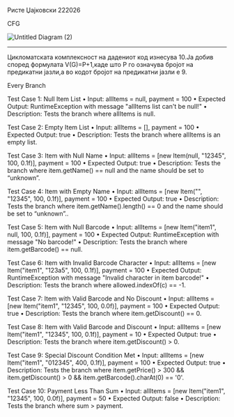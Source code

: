 Ристе Џајковски 222026

CFG

![Untitled Diagram (2)](https://github.com/Dzajko21/SI_2024_lab2_222026/assets/92513065/32e90b79-01aa-44af-9777-48eda10ea72c)
<hr>
Цикломатската комплексност на дадениот код изнесува 10.Ја добив според формулата V(G)=P+1,каде што P го означува бројот на предикатни јазли,а во кодот бројот на предикатни јазли е 9.


Every Branch


Test Case 1: Null Item List
•	Input: allItems = null, payment = 100
•	Expected Output: RuntimeException with message "allItems list can't be null!"
•	Description: Tests the branch where allItems is null.


Test Case 2: Empty Item List
•	Input: allItems = [], payment = 100
•	Expected Output: true
•	Description: Tests the branch where allItems is an empty list.


Test Case 3: Item with Null Name
•	Input: allItems = [new Item(null, "12345", 100, 0.1f)], payment = 100
•	Expected Output: true
•	Description: Tests the branch where item.getName() == null and the name should be set to “unknown”.


Test Case 4: Item with Empty Name
•	Input: allItems = [new Item("", "12345", 100, 0.1f)], payment = 100
•	Expected Output: true
•	Description: Tests the branch where item.getName().length() == 0 and the name should be set to “unknown”..


Test Case 5: Item with Null Barcode
•	Input: allItems = [new Item("item1", null, 100, 0.1f)], payment = 100
•	Expected Output: RuntimeException with message "No barcode!"
•	Description: Tests the branch where item.getBarcode() == null.


Test Case 6: Item with Invalid Barcode Character
•	Input: allItems = [new Item("item1", "123a5", 100, 0.1f)], payment = 100
•	Expected Output: RuntimeException with message "Invalid character in item barcode!"
•	Description: Tests the branch where allowed.indexOf(c) == -1.


Test Case 7: Item with Valid Barcode and No Discount
•	Input: allItems = [new Item("item1", "12345", 100, 0.0f)], payment = 100
•	Expected Output: true
•	Description: Tests the branch where item.getDiscount() == 0.


Test Case 8: Item with Valid Barcode and Discount
•	Input: allItems = [new Item("item1", "12345", 100, 0.1f)], payment = 10
•	Expected Output: true
•	Description: Tests the branch where item.getDiscount() > 0.


Test Case 9: Special Discount Condition Met
•	Input: allItems = [new Item("item1", "012345", 400, 0.1f)], payment = 100
•	Expected Output: true
•	Description: Tests the branch where item.getPrice() > 300 && item.getDiscount() > 0 && item.getBarcode().charAt(0) == '0'.


Test Case 10: Payment Less Than Sum
•	Input: allItems = [new Item("item1", "12345", 100, 0.0f)], payment = 50
•	Expected Output: false
•	Description: Tests the branch where sum > payment.

